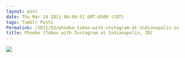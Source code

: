 ```yaml
---
layout: post
date: Thu Mar 24 2011 00:09:51 GMT-0500 (CDT)
tags: Tumblr Posts
Permalink: /2011/03/phoebe-taken-with-instagram-at-indianapolis-in
title: Phoebe (Taken with Instagram at Indianapolis, IN)
---
```


![](/public/assets/tumblr/tumblr_lijf8duHcd1qa4klho1_1280.jpg)
